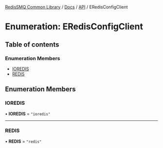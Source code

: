 [RedisSMQ Common Library](../../../README.md) / [Docs](README.md) / [API](docs/api/README.md) / ERedisConfigClient

# Enumeration: ERedisConfigClient

## Table of contents

### Enumeration Members

- [IOREDIS](docs/api/enums/ERedisConfigClient.md#ioredis)
- [REDIS](docs/api/enums/ERedisConfigClient.md#redis)

## Enumeration Members

### IOREDIS

• **IOREDIS** = ``"ioredis"``

___

### REDIS

• **REDIS** = ``"redis"``
